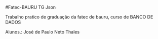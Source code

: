 #Fatec-BAURU TG Json

Trabalho pratico de graduação da fatec de bauru, curso de BANCO DE DADOS

Alunos.: José de Paulo Neto
         Thales 